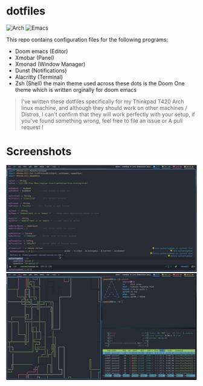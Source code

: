 # dotfiles
![Arch](https://img.shields.io/badge/Arch%20Linux-1793D1?logo=arch-linux&logoColor=fff&style=for-the-badge)
![Emacs](https://img.shields.io/badge/Emacs-%237F5AB6.svg?&style=for-the-badge&logo=gnu-emacs&logoColor=white)

This repo contains configuration files for the following programs:
- Doom emacs (Editor)
- Xmobar (Panel)
- Xmonad (Window Manager)
- Dunst (Notifications)
- Alacritty (Terminal)
- Zsh (Shell)
the main theme used across these dots is the Doom One theme which is written orginally for doom emacs
> I've written these dotfiles specifically for my Thinkpad T420 Arch linux machine, and although they should work on other machines / Distros, I can't confirm that they will work perfectly with your setup, if you've found something wrong, feel free to file an issue or A pull request !
# Screenshots
![emacs](./.local/share/screenshots/emacs.png)
![pipes](./.local/share/screenshots/pipes.png)
